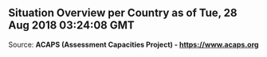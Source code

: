 ## Situation Overview per Country as of Tue, 28 Aug 2018 03:24:08 GMT

Source: **ACAPS (Assessment Capacities Project) - https://www.acaps.org**